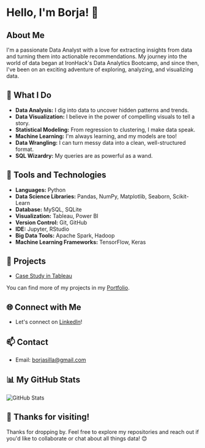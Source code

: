 # Hello, I'm Borja! 👋

## About Me

I'm a passionate Data Analyst with a love for extracting insights from data and turning them into actionable recommendations. My journey into the world of data began at IronHack's Data Analytics Bootcamp, and since then, I've been on an exciting adventure of exploring, analyzing, and visualizing data.

## 🌟 What I Do

- **Data Analysis:** I dig into data to uncover hidden patterns and trends.
- **Data Visualization:** I believe in the power of compelling visuals to tell a story.
- **Statistical Modeling:** From regression to clustering, I make data speak.
- **Machine Learning:** I'm always learning, and my models are too!
- **Data Wrangling:** I can turn messy data into a clean, well-structured format.
- **SQL Wizardry:** My queries are as powerful as a wand.

## 🔧 Tools and Technologies

- **Languages:** Python
- **Data Science Libraries:** Pandas, NumPy, Matplotlib, Seaborn, Scikit-Learn
- **Database:** MySQL, SQLite
- **Visualization:** Tableau, Power BI
- **Version Control:** Git, GitHub
- **IDE:** Jupyter, RStudio
- **Big Data Tools:** Apache Spark, Hadoop
- **Machine Learning Frameworks:** TensorFlow, Keras

## 🚀 Projects

- [Case Study in Tableau](https://public.tableau.com/app/profile/borja.sg/viz/CaseStudy1ChurnRateAnalysisforDatalabelbyBorjaSG/CaseStudy)

You can find more of my projects in my [Portfolio](https://www.linkedin.com/in/borjasg/details/projects/).

## 🌐 Connect with Me

- Let's connect on [LinkedIn](https://www.linkedin.com/in/borjasg/)!

## 📫 Contact

- Email: [borjasilla@gmail.com](mailto:borjasilla@gmail.com)

## 📊 My GitHub Stats

![GitHub Stats](https://github-readme-stats.vercel.app/api?username=BorjaSilla&show_icons=true&theme=dark)

## 🙏 Thanks for visiting!

Thanks for dropping by. Feel free to explore my repositories and reach out if you'd like to collaborate or chat about all things data! 😊
